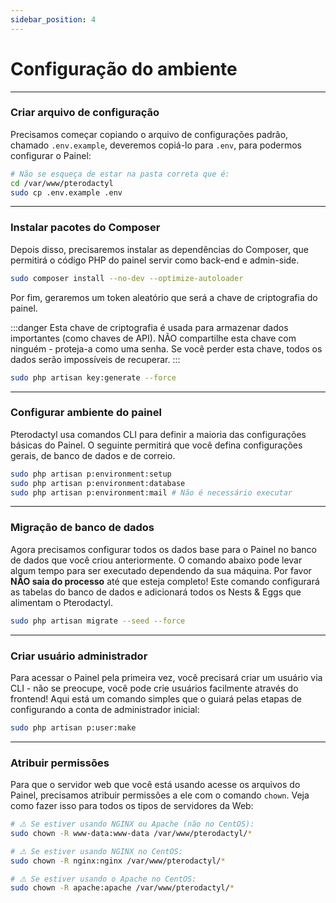 ```yaml
---
sidebar_position: 4
---
```

# Configuração do ambiente

***

### Criar arquivo de configuração
Precisamos começar copiando o arquivo de configurações padrão, chamado `.env.example`, deveremos copiá-lo para `.env`, para podermos configurar o Painel:

```bash
# Não se esqueça de estar na pasta correta que é:
cd /var/www/pterodactyl
sudo cp .env.example .env
```

***

### Instalar pacotes do Composer
Depois disso, precisaremos instalar as dependências do Composer, que permitirá o código PHP do painel servir como back-end e admin-side.

```bash
sudo composer install --no-dev --optimize-autoloader
```

Por fim, geraremos um token aleatório que será a chave de criptografia do painel.

:::danger
Esta chave de criptografia é usada para armazenar dados importantes (como chaves de API).
NÃO compartilhe esta chave com ninguém - proteja-a como uma senha.
Se você perder esta chave, todos os dados serão impossíveis de recuperar.
:::

```bash
sudo php artisan key:generate --force
```

***

### Configurar ambiente do painel
Pterodactyl usa comandos CLI para definir a maioria das configurações básicas do Painel.
O seguinte permitirá que você defina configurações gerais, de banco de dados e de correio.

```bash
sudo php artisan p:environment:setup
sudo php artisan p:environment:database
sudo php artisan p:environment:mail # Não é necessário executar
```

***

### Migração de banco de dados
Agora precisamos configurar todos os dados base para o Painel no banco de dados que você criou anteriormente. O comando abaixo pode levar algum tempo para ser executado dependendo da sua máquina. Por favor **NÃO saia do processo** até que esteja completo! Este comando configurará as tabelas do banco de dados e adicionará todos os Nests & Eggs que alimentam o Pterodactyl.

```bash
sudo php artisan migrate --seed --force
```

***

### Criar usuário administrador
Para acessar o Painel pela primeira vez, você precisará criar um usuário via CLI - não se preocupe, você pode
crie usuários facilmente através do frontend! Aqui está um comando simples que o guiará pelas etapas de
configurando a conta de administrador inicial:
```bash
sudo php artisan p:user:make
```

***

### Atribuir permissões
Para que o servidor web que você está usando acesse os arquivos do Painel, precisamos atribuir permissões a ele
com o comando `chown`. Veja como fazer isso para todos os tipos de servidores da Web:

```bash
# ⚠️ Se estiver usando NGINX ou Apache (não no CentOS):
sudo chown -R www-data:www-data /var/www/pterodactyl/*

# ⚠️ Se estiver usando NGINX no CentOS:
sudo chown -R nginx:nginx /var/www/pterodactyl/*

# ⚠️ Se estiver usando o Apache no CentOS:
sudo chown -R apache:apache /var/www/pterodactyl/*
```
